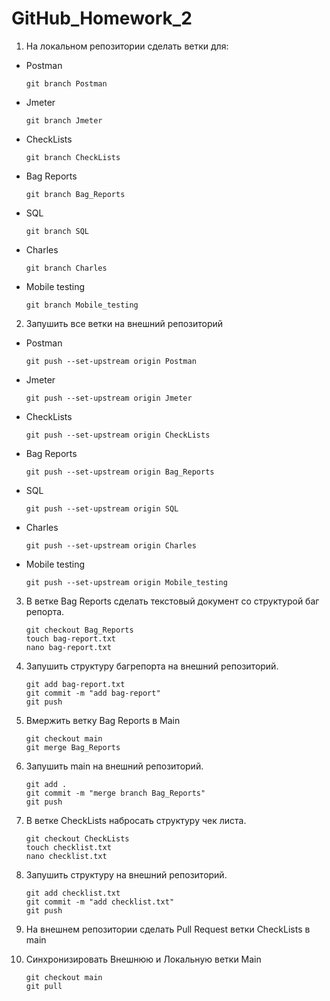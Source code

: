 # GitHub_Homework_2


1. На локальном репозитории сделать ветки для:
- Postman 

      git branch Postman	
- Jmeter 

      git branch Jmeter
- CheckLists 

      git branch CheckLists
- Bag Reports 
      
      git branch Bag_Reports 
- SQL 

      git branch SQL
- Charles 
      
      git branch Charles
- Mobile testing 
      
      git branch Mobile_testing

2. Запушить все ветки на внешний репозиторий
- Postman 

      git push --set-upstream origin Postman	
- Jmeter 

      git push --set-upstream origin Jmeter
- CheckLists 

      git push --set-upstream origin CheckLists
- Bag Reports 

      git push --set-upstream origin Bag_Reports
- SQL 

      git push --set-upstream origin SQL
- Charles 

      git push --set-upstream origin Charles
- Mobile testing 

      git push --set-upstream origin Mobile_testing


3. В ветке Bag Reports сделать текстовый документ со структурой баг репорта.

       git checkout Bag_Reports
       touch bag-report.txt
       nano bag-report.txt
4. Запушить структуру багрепорта на внешний репозиторий.

       git add bag-report.txt
       git commit -m "add bag-report"
       git push
5. Вмержить ветку Bag Reports в Main

       git checkout main
       git merge Bag_Reports
6. Запушить main на внешний репозиторий.

       git add .
       git commit -m "merge branch Bag_Reports"
       git push
7. В ветке CheckLists набросать структуру чек листа.

       git checkout CheckLists
       touch checklist.txt
       nano checklist.txt
8. Запушить структуру на внешний репозиторий.

       git add checklist.txt
       git commit -m "add checklist.txt"
       git push
9. На внешнем репозитории сделать Pull Request ветки CheckLists в main
10. Синхронизировать Внешнюю и Локальную ветки Main

        git checkout main
        git pull
